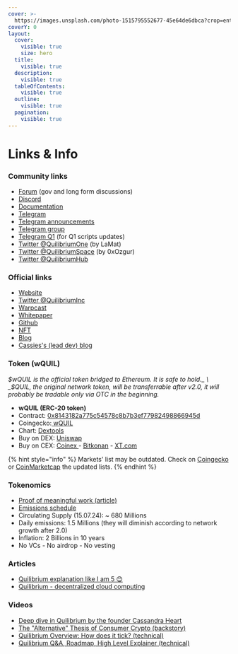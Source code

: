```yaml
---
cover: >-
  https://images.unsplash.com/photo-1515795552677-45e64de6dbca?crop=entropy&cs=srgb&fm=jpg&ixid=M3wxOTcwMjR8MHwxfHNlYXJjaHwxfHxRfGVufDB8fHx8MTcxODc4MjU5NHww&ixlib=rb-4.0.3&q=85
coverY: 0
layout:
  cover:
    visible: true
    size: hero
  title:
    visible: true
  description:
    visible: true
  tableOfContents:
    visible: true
  outline:
    visible: true
  pagination:
    visible: true
---
```


# Links & Info

### Community links <a href="#community-links" id="community-links"></a>

* [Forum](https://quilibrium.discourse.group/) (gov and long form discussions)
* [Discord](https://discord.gg/quilibrium)
* [Documentation](https://docs.quilibrium.space/)
* [Telegram](https://t.me/quilibrium)
* [Telegram announcements ](https://t.me/quilibriumANN)
* [Telegram group](https://t.me/quilibrium)
* [Telegram Q1](https://t.me/quilibriumone) (for Q1 scripts updates)
* [Twitter @QuilibriumOne](https://x.com/QuilibriumOne) (by LaMat)
* [Twitter @QuilibriumSpace](https://x.com/QuilibriumSpace) (by 0xOzgur)
* [Twitter @QuilibriumHub](https://x.com/QuilibriumHub)

### Official links <a href="#official-links" id="official-links"></a>

* [Website](https://quilibrium.com/)
* [Twitter @QuilibriumInc](https://x.com/QuilibriumInc)
* [Warpcast](https://warpcast.com/~/channel/quilibrium)
* [Whitepaper](https://quilibrium.com/quilibrium.pdf)
* [Github](https://github.com/quilibriumnetwork/)
* [NFT](https://opensea.io/collection/long-live-the-internet)
* [Blog](https://paragraph.xyz/@quilibrium.com)
* [Cassies's (lead dev) blog](https://cassieheart.substack.com/)

### Token (wQUIL) <a href="#buy-token" id="buy-token"></a>

_$wQUIL is the official token bridged to Ethereum. It is safe to hold._ \
_$QUIL, the original network token, will be transferrable after v2.0, it will probably be tradable only via OTC in the beginning._

* **wQUIL (ERC-20 token)**
* Contract: [0x8143182a775c54578c8b7b3ef77982498866945d](https://etherscan.io/token/0x8143182a775c54578c8b7b3ef77982498866945d)
* Coingecko:[ wQUIL](https://www.coingecko.com/en/coins/wrapped-quil)
* Chart: [Dextools](https://www.dextools.io/app/en/ether/pair-explorer/0x43e7ade137b86798654d8e78c36d5a556a647224)
* Buy on DEX: [Uniswap](https://app.uniswap.org/swap?inputCurrency=ETH\&outputCurrency=0x8143182a775c54578c8b7b3ef77982498866945d)
* Buy on CEX: [Coinex ](https://www.coinex.com/en/exchange/wquil-usdt)- [Bitkonan](https://www.bitkonan.com/trade/view/wquil_usdt) - [XT.com](https://www.xt.com/en/trade/wquil_usdt)

{% hint style="info" %}
Markets' list may be outdated. Check on [Coingecko](https://www.coingecko.com/en/coins/wrapped-quil) or [CoinMarketcap](https://coinmarketcap.com/currencies/wrapped-quil/#Markets) the updated lists.
{% endhint %}

### Tokenomics <a href="#tokenomics" id="tokenomics"></a>

* [Proof of meaningful work (article)](https://paragraph.xyz/@quilibrium.com/proof-of-meaningful-work)
* [Emissions schedule](https://t.me/quilibrium/28194)
* Circulating Supply (15.07.24): \~ 680 Millions
* Daily emissions: 1.5 Millions (they will diminish according to network growth after 2.0)
* Inflation: 2 Billions in 10 years
* No VCs - No airdrop - No vesting

### Articles <a href="#articles" id="articles"></a>

* [Quilibrium explanation like I am 5 😊](https://paragraph.xyz/@quilibrium.com/eli5-quilibrium)
* [Quilibrium - decentralized cloud computing](https://paragraph.xyz/@popek1990/quilibrium-decentralizing-cloud-computing)

### Videos <a href="#videos" id="videos"></a>

* [Deep dive in Quilibrium by the founder Cassandra Heart](https://www.youtube.com/watch?v=AeJ9sIK3R28)
* [The "Alternative" Thesis of Consumer Crypto (backstory)](https://www.youtube.com/watch?v=GeuZsX6dC08)
* [Quilibrium Overview: How does it tick? (technical)](https://www.youtube.com/watch?v=_mO07gDTX7Q)
* [Quilibrium Q\&A, Roadmap, High Level Explainer (technical)](https://www.youtube.com/watch?v=Ye677-FkgXE)
